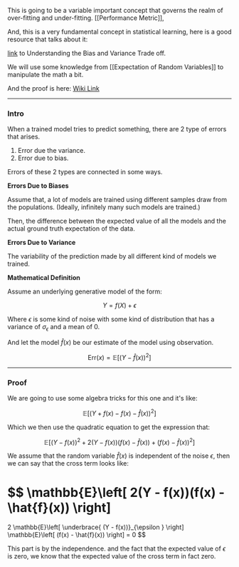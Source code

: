 This is going to be a variable important concept that governs the realm of over-fitting and under-fitting. 
[[Performance Metric]], 

And, this is a very fundamental concept in statistical learning, here is a good resource that talks about it: 

[link](http://scott.fortmann-roe.com/docs/BiasVariance.html) to Understanding the Bias and Variance Trade off. 

We will use some knowledge from [[Expectation of Random Variables]] to manipulate the math a bit. 

And the proof is here: [Wiki Link](https://www.wikiwand.com/en/Bias%E2%80%93variance_tradeoff)

---
### **Intro**

When a trained model tries to predict something, there are 2 type of errors that arises. 

1. Error due the variance.
2. Error due to bias. 
   
Errors of these 2 types are connected in some ways. 

**Errors Due to Biases**

Assume that, a lot of models are trained using different samples draw from the populations. (Ideally, infinitely many such models are trained.)

Then, the difference between the expected value of all the models and the actual ground truth expectation of the data. 


**Errors Due to Variance**

The variability of the prediction made by all different kind of models we trained. 

**Mathematical Definition**

Assume an underlying generative model of the form: 

$$
Y = f(X) + \epsilon
$$

Where $\epsilon$ is some kind of noise with some kind of distribution that has a variance of $\sigma_\epsilon$ and a mean of $0$. 

And let the model $\hat{f}(x)$ be our estimate of the model using observation. 

$$
\text{Err}(x) = \mathbb{E}\left[(Y - \hat{f}(x))^2\right]
$$

---
### **Proof**

We are going to use some algebra tricks for this one and it's like: 

$$
\mathbb{E}\left[
        (Y + f(x) - f(x) - \hat{f}(x))^2
    \right]
$$

Which we then use the quadratic equation to get the expression that: 

$$
\mathbb{E}\left[
        (Y - f(x))^2 + 2(Y - f(x))(f(x) - \hat{f}(x)) + (f(x) - \hat{f}(x))^2
    \right]
$$

We assume that the random variable $\hat{f}(x)$ is independent of the noise $\epsilon$, then we can say that the cross term looks like: 

$$
\mathbb{E}\left[
        2(Y - f(x))(f(x) - \hat{f}(x))
    \right]
=
2
\mathbb{E}\left[ 
    \underbrace{
        (Y - f(x))}_{\epsilon }
    \right]
\mathbb{E}\left[
        (f(x) - \hat{f}(x))
    \right] = 0
$$

This part is by the independence. and the fact that the expected value of $\epsilon$ is zero, we know that the expected value of the cross term in fact zero. 



